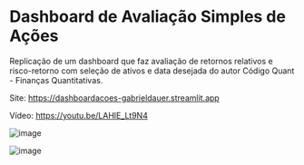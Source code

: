 # Dashboard de Avaliação Simples de Ações
Replicação de um dashboard que faz avaliação de retornos relativos e risco-retorno com seleção de ativos e data desejada do autor Código Quant - Finanças Quantitativas.

Site: https://dashboardacoes-gabrieldauer.streamlit.app

Vídeo: https://youtu.be/LAHlE_Lt9N4

![image](https://github.com/GabrielDauer/dashboard_acoes/assets/136536468/a6419461-c284-443c-bd99-94d6069b515a)

![image](https://github.com/GabrielDauer/dashboard_acoes/assets/136536468/0f8d1c02-ddd1-4f9f-85e8-0639defeb56f)
